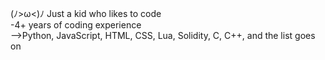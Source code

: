 (ﾉ>ω<)ﾉ Just a kid who likes to code
<br/>
-4+ years of coding experience
<br/>
-->Python, JavaScript, HTML, CSS, Lua, Solidity, C, C++, and the list goes on
